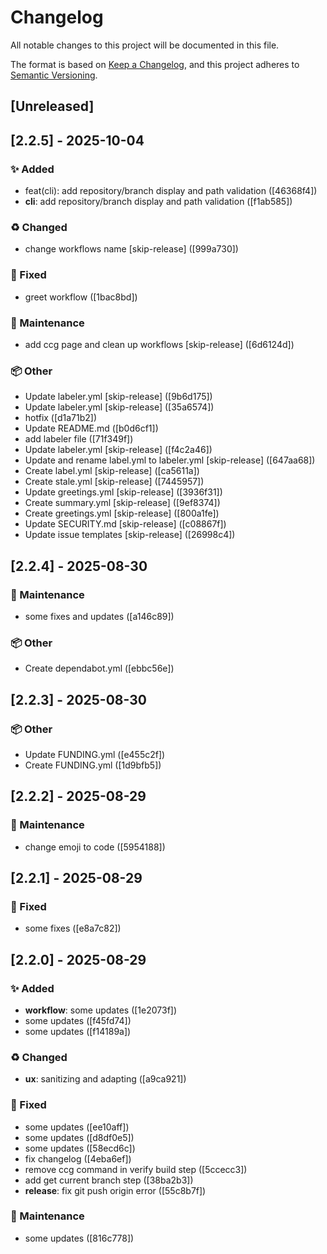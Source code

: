 # Changelog

All notable changes to this project will be documented in this file.

The format is based on [Keep a Changelog](https://keepachangelog.com/en/1.0.0/),
and this project adheres to [Semantic Versioning](https://semver.org/spec/v2.0.0.html).

## [Unreleased]

## [2.2.5] - 2025-10-04

### ✨ Added

- feat(cli): add repository/branch display and path validation ([46368f4])
- **cli**: add repository/branch display and path validation ([f1ab585])

### ♻️ Changed

- change workflows name [skip-release] ([999a730])

### 🐛 Fixed

- greet workflow ([1bac8bd])

### 🔧 Maintenance

- add ccg page and clean up workflows [skip-release] ([6d6124d])

### 📦 Other

- Update labeler.yml [skip-release] ([9b6d175])
- Update labeler.yml [skip-release] ([35a6574])
- hotfix ([d1a71b2])
- Update README.md ([b0d6cf1])
- add labeler file ([71f349f])
- Update labeler.yml [skip-release] ([f4c2a46])
- Update and rename label.yml to labeler.yml [skip-release] ([647aa68])
- Create label.yml [skip-release] ([ca5611a])
- Create stale.yml [skip-release] ([7445957])
- Update greetings.yml [skip-release] ([3936f31])
- Create summary.yml [skip-release] ([9ef8374])
- Create greetings.yml [skip-release] ([800a1fe])
- Update SECURITY.md [skip-release] ([c08867f])
- Update issue templates [skip-release] ([26998c4])


## [2.2.4] - 2025-08-30

### 🔧 Maintenance

- some fixes and updates ([a146c89])

### 📦 Other

- Create dependabot.yml ([ebbc56e])


## [2.2.3] - 2025-08-30

### 📦 Other

- Update FUNDING.yml ([e455c2f])
- Create FUNDING.yml ([1d9bfb5])


## [2.2.2] - 2025-08-29

### 🔧 Maintenance

- change emoji to code ([5954188])


## [2.2.1] - 2025-08-29

### 🐛 Fixed

- some fixes ([e8a7c82])


## [2.2.0] - 2025-08-29

### ✨ Added

- **workflow**: some updates ([1e2073f])
- some updates ([f45fd74])
- some updates ([f14189a])

### ♻️ Changed

- **ux**: sanitizing and adapting ([a9ca921])

### 🐛 Fixed

- some updates ([ee10aff])
- some updates ([d8df0e5])
- some updates ([58ecd6c])
- fix changelog ([4eba6ef])
- remove ccg command in verify build step ([5ccecc3])
- add get current branch step ([38ba2b3])
- **release**: fix git push origin error ([55c8b7f])

### 🔧 Maintenance

- some updates ([816c778])

